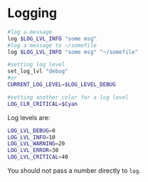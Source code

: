# Logging
```bash
#log a message
log $LOG_LVL_INFO "some msg"
#log a message to ~/somefile
log $LOG_LVL_INFO "some msg" "~/somefile"

#setting log level
set_log_lvl "debug"
#or
CURRENT_LOG_LEVEL=$LOG_LEVEL_DEBUG

#setting another color for a log level
LOG_CLR_CRITICAL=$Cyan
```

Log levels are:

```bash
LOG_LVL_DEBUG=0
LOG_LVL_INFO=10
LOG_LVL_WARNING=20
LOG_LVL_ERROR=30
LOG_LVL_CRITICAL=40
```
You should not pass a number directly to `log`.



